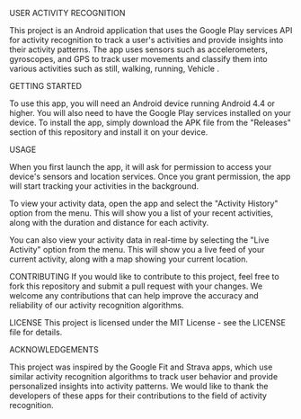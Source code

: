
USER ACTIVITY RECOGNITION

This project is an Android application that uses the Google Play services API for activity recognition to track a user's activities and provide insights into their activity patterns. The app uses sensors such as accelerometers, gyroscopes, and GPS to track user movements and classify them into various activities such as still, walking, running, Vehicle      .

GETTING STARTED

To use this app, you will need an Android device running Android 4.4 or higher. You will also need to have the Google Play services installed on your device.
To install the app, simply download the APK file from the "Releases" section of this repository and install it on your device.

USAGE

When you first launch the app, it will ask for permission to access your device's sensors and location services. Once you grant permission, the app will start tracking your activities in the background.

To view your activity data, open the app and select the "Activity History" option from the menu. This will show you a list of your recent activities, along with the duration and distance for each activity.

You can also view your activity data in real-time by selecting the "Live Activity" option from the menu. This will show you a live feed of your current activity, along with a map showing your current location.

CONTRIBUTING 
If you would like to contribute to this project, feel free to fork this repository and submit a pull request with your changes. We welcome any contributions that can help improve the accuracy and reliability of our activity recognition algorithms.

LICENSE
This project is licensed under the MIT License - see the LICENSE file for details.

ACKNOWLEDGEMENTS

This project was inspired by the Google Fit and Strava apps, which use similar activity recognition algorithms to track user behavior and provide personalized insights into activity patterns. We would like to thank the developers of these apps for their contributions to the field of activity recognition.

